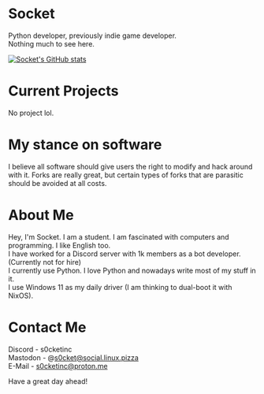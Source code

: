 # Socket
Python developer, previously indie game developer. \
Nothing much to see here. 

[![Socket's GitHub stats](https://github-readme-stats.vercel.app/api?username=SocketOfficial&show_icons=true&theme=radical&bg_color=00000000)](https://github-readme-stats.vercel.app)

# Current Projects
No project lol.

# My stance on software
I believe all software should give users the right to modify and hack around with it. Forks are really great, but certain types of forks that are parasitic should be avoided at all costs.

# About Me
Hey, I'm Socket. I am a student. I am fascinated with computers and programming. I like English too. \
I have worked for a Discord server with 1k members as a bot developer. (Currently not for hire) \
I currently use Python. I love Python and nowadays write most of my stuff in it. \
I use Windows 11 as my daily driver (I am thinking to dual-boot it with NixOS).

# Contact Me
Discord - s0cketinc \
Mastodon - @s0cket@social.linux.pizza \
E-Mail - s0cketinc@proton.me

Have a great day ahead!
